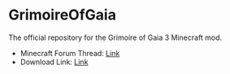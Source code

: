 # GrimoireOfGaia
The official repository for the Grimoire of Gaia 3 Minecraft mod.
* Minecraft Forum Thread: [Link](www.minecraftforum.net/forums/mapping-and-modding/minecraft-mods/1284614-grimoire-of-gaia-3-)
* Download Link: [Link](http://www.curse.com/mc-mods/minecraft/228948-grimoire-of-gaia)

